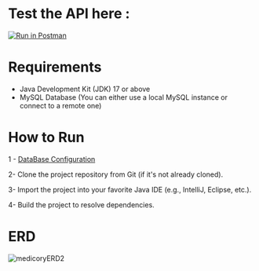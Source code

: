 # Test the API here :
<a href="https://interstellar-capsule-619026.postman.co/collection/28660393-3250146c-3baa-4035-9ebe-837a4e7a0ce0?source=rip_html">
	<img alt="Run in Postman" src="https://run.pstmn.io/button.svg">
</a>

# Requirements
- Java Development Kit (JDK) 17 or above
- MySQL Database (You can either use a local MySQL instance or connect to a remote one)
# How to Run
1 - [DataBase Configuration](DB/README.md)

2- Clone the project repository from Git (if it's not already cloned).

3- Import the project into your favorite Java IDE (e.g., IntelliJ, Eclipse, etc.).

4- Build the project to resolve dependencies.

# ERD

![medicoryERD2](https://github.com/said-ahmd/health_card/assets/108232157/6a505ea2-e375-43d8-b5a5-611f9f1c8301)


